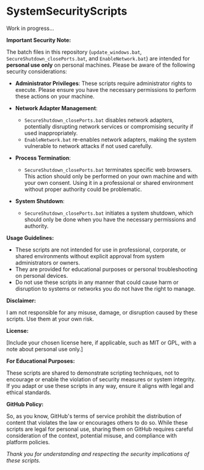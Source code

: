 # SystemSecurityScripts

Work in progress...

**Important Security Note:**

The batch files in this repository (`update_windows.bat`, `SecureShutdown_closePorts.bat`, and `EnableNetwork.bat`) are intended for **personal use only** on personal machines. Please be aware of the following security considerations:

- **Administrator Privileges**: These scripts require administrator rights to execute. Please ensure you have the necessary permissions to perform these actions on your machine.

- **Network Adapter Management**: 
  - `SecureShutdown_closePorts.bat` disables network adapters, potentially disrupting network services or compromising security if used inappropriately. 
  - `EnableNetwork.bat` re-enables network adapters, making the system vulnerable to network attacks if not used carefully. 

- **Process Termination**: 
  - `SecureShutdown_closePorts.bat` terminates specific web browsers. This action should only be performed on your own machine and with your own consent. Using it in a professional or shared environment without proper authority could be problematic.

- **System Shutdown**: 
  - `SecureShutdown_closePorts.bat` initiates a system shutdown, which should only be done when you have the necessary permissions and authority.

**Usage Guidelines:**

- These scripts are not intended for use in professional, corporate, or shared environments without explicit approval from system administrators or owners.
- They are provided for educational purposes or personal troubleshooting on personal devices.
- Do not use these scripts in any manner that could cause harm or disruption to systems or networks you do not have the right to manage.

**Disclaimer:**

I am not responsible for any misuse, damage, or disruption caused by these scripts. Use them at your own risk.

**License:**

[Include your chosen license here, if applicable, such as MIT or GPL, with a note about personal use only.]

**For Educational Purposes:**

These scripts are shared to demonstrate scripting techniques, not to encourage or enable the violation of security measures or system integrity. If you adapt or use these scripts in any way, ensure it aligns with legal and ethical standards.

**GitHub Policy:**

So, as you know, GitHub's terms of service prohibit the distribution of content that violates the law or encourages others to do so. While these scripts are legal for personal use, sharing them on GitHub requires careful consideration of the context, potential misuse, and compliance with platform policies.

*Thank you for understanding and respecting the security implications of these scripts.*
